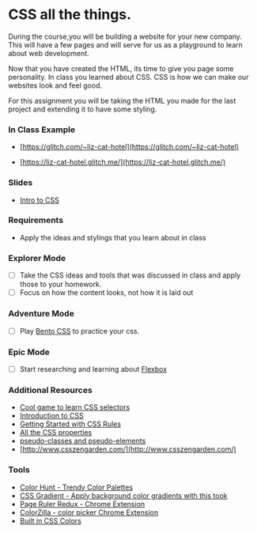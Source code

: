 # CSS all the things.

During the course,you will be building a website for your new company. This will have a few pages and will serve for us as a playground to learn about web development.

Now that you have created the HTML, its time to give you page some personality. In class you learned about CSS. CSS is how we can make our websites look and feel good.

For this assignment you will be taking the HTML you made for the last project and extending it to have some styling.

### In Class Example

- [https://glitch.com/~liz-cat-hotel](https://glitch.com/~liz-cat-hotel)

- [https://liz-cat-hotel.glitch.me/](https://liz-cat-hotel.glitch.me/)

### Slides

- [Intro to CSS](https://slides.com/lizthrilla/test-drive-css#/)

### Requirements

- Apply the ideas and stylings that you learn about in class

### Explorer Mode

- [ ] Take the CSS ideas and tools that was discussed in class and apply those to your homework.
- [ ] Focus on how the content looks, not how it is laid out

### Adventure Mode

- [ ] Play [Bento CSS](https://flukeout.github.io/) to practice your css.

### Epic Mode

- [ ] Start researching and learning about [Flexbox](https://css-tricks.com/snippets/css/a-guide-to-flexbox/)

### Additional Resources

- [Cool game to learn CSS selectors](https://flukeout.github.io/)
- [Introduction to CSS](https://developer.mozilla.org/en-US/docs/Learn/CSS/Introduction_to_CSS)
- [Getting Started with CSS Rules](https://developer.mozilla.org/en-US/docs/Learn/Getting_started_with_the_web/CSS_basics#Anatomy_of_a_CSS_ruleset)
- [All the CSS properties](https://developer.mozilla.org/en-US/docs/Web/CSS/Reference#Keyword_index)
- [pseudo-classes and pseudo-elements](https://developer.mozilla.org/en-US/docs/Learn/CSS/Introduction_to_CSS/Pseudo-classes_and_pseudo-elements)
- [http://www.csszengarden.com/](http://www.csszengarden.com/)

### Tools
- [Color Hunt - Trendy Color Palettes](https://colorhunt.co/)
- [CSS Gradient - Apply background color gradients with this took](https://cssgradient.io/)
- [Page Ruler Redux - Chrome Extension](https://chrome.google.com/webstore/detail/page-ruler-redux/giejhjebcalaheckengmchjekofhhmal?hl=en)
- [ColorZilla - color picker Chrome Extension](https://chrome.google.com/webstore/detail/colorzilla/bhlhnicpbhignbdhedgjhgdocnmhomnp?hl=en)
- [Built in CSS Colors](https://developer.mozilla.org/en-US/docs/Web/CSS/color_value)